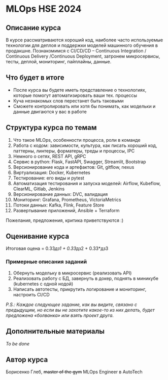 # MLOps HSE 2024
## Описание курса
В курсе рассматриваются хороший код, наиболее часто используемые технологии для деплоя и поддержки моделей машинного обучения в продакшне.
Познакомимся с CI/CD/CD – Continuous Integration / Continuous Delivery /Continuous Deployment, затронем микросервисы, тесты, деплой, мониторинг, пайплайны, данные.

## Что будет в итоге
* После курса вы будете иметь представление о технологиях, которые помогут автоматизировать ваши тех. процессы
* Куча незнакомых слов перестанет быть таковыми
* Сможете контролировать или хотя бы понимать, как модельки и данные двигаются у вас в работе

## Структура курса по темам
1. Что такое MLOps, особенности процесса, роли в команде
2. Работа с кодом: зависимости, культура, как писать хороший код, паттерны, линтеры, форматеры, треды и процессы, IPC
3. Немного о сетях, REST API, gRPC
4. Сервис в python: Flask, FastAPI, Swagger, Streamlit, Bootstrap
5. Версионирование кода и артефактов: Git, gitflow, nexus
6. Виртуализация: Docker, Kubernetes
7. Тестирование: его виды и pytest
8. Автоматизация тестирования и запуска моделей: Airflow,
Kubeflow, ClearML, Gitlab, Jenkins
9. Версионирование данных: DVC, валидация
10. Мониторинг: Grafana, Prometheus, VictoriaMetrics
11. Потоки данных: Kafka, Flink, Feature Store
12. Развертывание приложений, Ansible + Terraform

Пожелания, предложения, критика приветствуются :)

## Оценивание курса
Итоговая оцена = 0.33*дз1 + 0.33*дз2 + 0.33*дз3

### Примерные описания заданий
1. Обернуть модельку в микросервис (реализовать API)
2. Реализовать работу с БД, завернуть в докер, поднять в
миникубе (kubernetes с одной нодой)
3. Написать автотесты, прикрутить логирование и мониторинг,
настроить CI/CD

*P.S.: Каждое следующее задание, как вы видите, связано с предыдущим, 
но если вы не захотите какое-то из них делать, будет предложена «болванка» или взять проект друга.*

## Дополнительные материалы
*To be done*

## Автор курса
Борисенко Глеб, ~~master of the gym~~ MLOps Engineer в AutoTech
